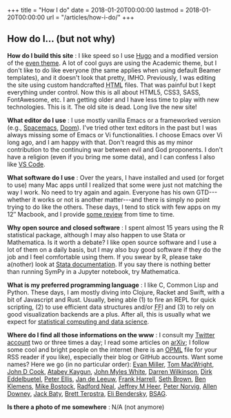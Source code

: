 +++
title = "How I do"
date = 2018-01-20T00:00:00
lastmod = 2018-01-20T00:00:00
url = "/articles/how-i-do/"
+++

## How do I... (but not why)

**How do I build this site**
: I like speed so I use [Hugo](https://gohugo.io) and a modified version of the [even theme](https://themes.gohugo.io/hugo-theme-even/). A lot of cool guys are using the Academic theme, but I don't like to do like everyone (the same applies when using default Beamer templates), and it doesn't look that pretty, IMHO. Previously, I was editing the site using custom handcrafted <abbr title="Hypertext Markup Language">HTML</abbr> files. That was painful but I kept everything under control. Now this is all about HTML5, CSS3, SASS, FontAwesome, etc. I am getting older and I have less time to play with new technologies. This is it. The old site is dead. Long live the new site!

**What editor do I use**
: I use mostly vanilla Emacs or a frameworked version (e.g., [Spacemacs](https://spacemacs.org), [Doom](https://github.com/hlissner/doom-emacs)). I've tried other text editors in the past but I was always missing some of Emacs or Vi functionalities. I choose Emacs over Vi long ago, and I am happy with that. Don't reagrd this as my minor contribution to the continuing war between evil and God proponents. I don't have a religion (even if you bring me some data), and I can confess I also like [VS Code](https://code.visualstudio.com).

**What software do I use**
: Over the years, I have installed and used (or forget to use) many Mac apps until I realized that some were just not matching the way I work. No need to try again and again. Everyone has his own GTD---whether it works or not is another matter---and there is simply no point trying to do like the others. These days, I tend to stick with few apps on my 12″ Macbook, and I provide [some review](/categories/app-review) from time to time.

**Why open source and closed software**
: I spent almost 15 years using the R statistical package, although I may also happen to use Stata or Mathematica. Is it worth a debate? I like open source software and I use a lot of them on a daily basis, but I may also buy good software if they do the job and I feel comfortable using them. If you swear by R, please take a(nother) look at [Stata documentation](https://www.stata-press.com/manuals/documentation-set/). If you say there is nothing better than running SymPy in a Jupyter notebook, try Mathematica.

**What is my preferred programming language**
: I like C, Common Lisp and Python. These days, I am mostly diving into Clojure, Racket and Swift, with a bit of Javascript and Rust. Usually, being able (1) to fire an REPL for quick scripting, (2) to use efficient data structures and/or <abbr title="Foreign Function Interface">FFI</abbr> and (3) to rely on good visualization backends are a plus. After all, this is usually what we expect for [statistical computing and data science](https://darrenjw.wordpress.com/2013/12/23/scala-as-a-platform-for-statistical-computing-and-data-science/).

**Where do I find all those informations on the www**
: I consult my [Twitter account](https://twitter.com/chlalanne) two or three times a day; I read some articles on [arXiv](https://arxiv.org); I follow some cool and bright people on the internet (here is an [OPML](/files/chl.opml) file for your RSS reader if you like), especially their blog or GitHub accounts. Want some names? Here we go (in no particular order): [Evan Miller](http://www.evanmiller.org), [Tom MacWright](https://macwright.org), [John D Cook](https://www.johndcook.com/), [Atabey Kaygun](https://kaygun.tumblr.com), [John Myles White](http://www.johnmyleswhite.com), [Darren Wilkinson](https://www.staff.ncl.ac.uk/d.j.wilkinson/), [Dirk Eddelbuetel](http://dirk.eddelbuettel.com), [Peter Ellis](http://freerangestats.info), [Jan de Leeuw](http://gifi.stat.ucla.edu), [Frank Harrell](http://www.fharrell.com), [Seth Brown](http://www.drbunsen.org), [Ben Klemens](https://modelingwithdata.org), [Mike Bostock](https://bost.ocks.org/mike/), [Radford Neal](http://www.cs.toronto.edu/~radford/), [Jeffrey M Heer](https://homes.cs.washington.edu/~jheer/), [Peter Norvig](http://www.norvig.com), [Allen Downey](http://www.allendowney.com/wp/), [Jack Baty](http://baty.net), [Brett Terpstra](http://brettterpstra.com), [Eli Bendersky](https://eli.thegreenplace.net), [BSAG](https://www.rousette.org.uk).

**Is there a photo of me somewhere**
: N/A (not anymore)
